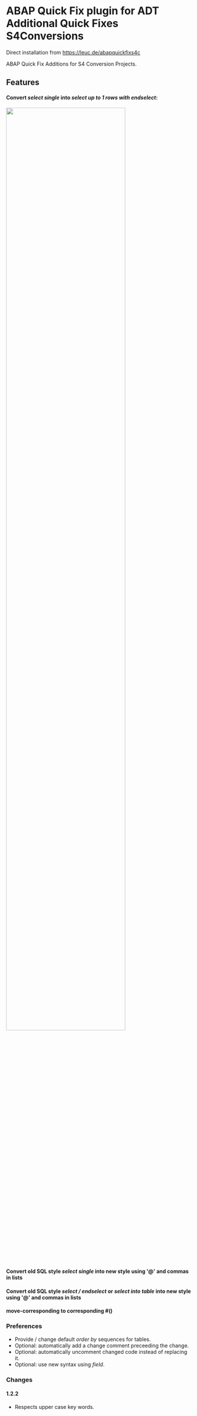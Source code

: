 # ABAP Quick Fix plugin for ADT Additional Quick Fixes S4Conversions

Direct installation from https://leuc.de/abapquickfixs4c

ABAP Quick Fix Additions for S4 Conversion Projects.

## Features

#### Convert _select single_ into _select up to 1 rows with endselect_:

<img src="https://user-images.githubusercontent.com/90344490/173096279-8fd57c8b-8732-49a0-8c39-f059f7363277.gif" width="80%">

#### Convert old SQL style _select single_ into new style using '@' and commas in lists

#### Convert old SQL style _select / endselect_ or _select into table_ into new style using '@' and commas in lists

#### move-corresponding to corresponding #()
  
### Preferences

* Provide / change default _order by_ sequences for tables.
* Optional: automatically add a change comment preceeding the change.
* Optional: automatically uncomment changed code instead of replacing it.
* Optional: use new syntax using _field_.

### Changes

#### 1.2.2

* Respects upper case key words.
